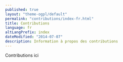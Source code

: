 ```yaml
---
published: true
layout: "theme-ogpl/default"
permalink: "contributions/index-fr.html"
title: Contributions
language: fr
altLangPrefix: index
dateModified: "2014-07-07"
description: Information à propos des contributions
---
```


Contributions ici
